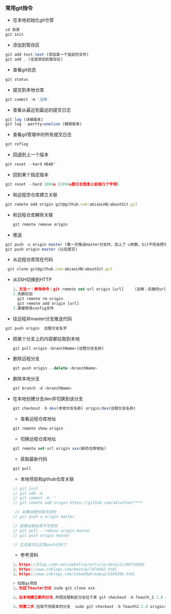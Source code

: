 ### 常用git指令
- 在本地初始化git仓管
```js
cd 目录
git init
```
- 添加到暂存区
```js
git add test.text (添加某一个指定的文件)
git add . (全部添加到暂存区)
```

- 查看git状态
```js
git status
```

- 提交到本地仓库
```js
git commit -m '注释'
```


- 查看从最近到最远的提交日志
```js
git log (详细版本)
git log --pertty=oneline (精简版本)
```

- 查看git管理中的所有提交日志
```js
git reflog
```

- 回退到上一个版本
```js
git reset --hard HEAD^
```
- 回到某个指定版本
```js
git reset --hard 1094a (1094a是日志信息上前面几个字母)
```

- 和远程空仓库建立关联
```js
git remote add origin git@github.com:abiaoLHB/aboutGit.git
```

- 和远程仓库解除关联

  ```js
  git remote remove origin
  ```

- 推送
```js
git push -u origin master (第一次推送master分支时，加上了-u参数，Git不但会把本地的master分支内容推送的远程新的master分支，还会把本地的master分支和远程的master分支关联起来，在以后的推送或者拉取时就可以简化命令)
git push origin master (以后提交)
```


- 从远程仓库现在代码
```js
 git clone git@github.com:abiaoLHB/aboutGit.git
```

- 从SSH切换到HTTP

  ```js
  1、方法一：修改命令：git remote set-url origin [url]    （注释：后面的url不要带[]）
  2.先删后加
  	git remote rm origin
  	git remote add origin [url]
  3.直接修改config文件
  ```


- 往远程非master分支推送代码

```js
git push origin  远程分支名字
```

- 把某个分支上的内容都拉取到本地

  ```js
  git pull origin <branchName>(远程分支名称)
  ```

- 删除远程分支

  ```js
  git push origin --delete <branchName>
  ```

- 删除本地分支


  ```js
  git branch -d <branchName>
  ```

- 在本地创建分支dev并切换到该分支

  ```js
  git checkout -b dev(本地分支名称) origin/dev(远程分支名称)
  ```

  - 查看远程仓库地址

  ```js
  git remote show origin
  ```

   - 切换远程仓库地址

  ```js
  git remote set-url origin xxx(新的仓库地址)
  ```


   - 获取最新代码

  ```js
  git pull
  ```

  - 本地项目和github仓库关联
  ```js
  // git init
  // git add -A
  // git commit -m ''
  // git remote add origin https://github.com/aklanfan/****

   // 如果远程仓库为空的
  // git push-u origin master

  // 如果远程仓库不为空的
  // git pull --rebase origin master
  // git push origin master

  // 之后就可以正常push代码了
  ```


  - 参考资料

  ```js
  1、https://blog.csdn.net/webofrxy/article/details/80710560
  2、https://www.cnblogs.com/best/p/7474442.html
  3、https://www.cnblogs.com/toSeeMyDream/p/5354296.html
  ```


  ```js
  > 拉取gs项目
  1、先拉下master分支 sudo git clone xxx

  2、在本地建立新的分支,并把远程制定分支拉下来 git checkout -b feauth_2.1.8 origin/feauth_2.1.8

  3、同第二步,拉取不同版本的分支  sudo git checkout -b feauth2.2.0 origin/feauth2.2.0
  ```





